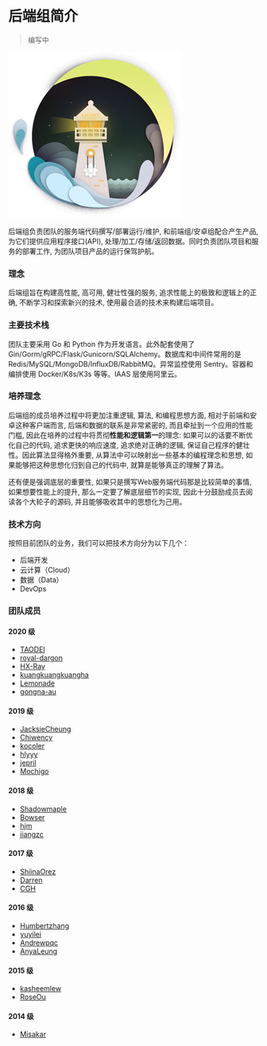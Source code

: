 # 后端组简介

> 编写中

![插图](./backend.png)

后端组负责团队的服务端代码撰写/部署运行/维护, 和前端组/安卓组配合产生产品, 为它们提供应用程序接口(API), 处理/加工/存储/返回数据。同时负责团队项目和服务的部署工作, 为团队项目产品的运行保驾护航。

### 理念

后端组旨在构建高性能, 高可用, 健壮性强的服务, 追求性能上的极致和逻辑上的正确, 不断学习和探索新兴的技术, 使用最合适的技术来构建后端项目。

### 主要技术栈

团队主要采用 Go 和 Python 作为开发语言。此外配套使用了 Gin/Gorm/gRPC/Flask/Gunicorn/SQLAlchemy。数据库和中间件常用的是 Redis/MySQL/MongoDB/InfluxDB/RabbitMQ。异常监控使用 Sentry。容器和编排使用 Docker/K8s/K3s 等等。IAAS 层使用阿里云。

### 培养理念

后端组的成员培养过程中将更加注重逻辑, 算法, 和编程思想方面, 相对于前端和安卓这种客户端而言, 后端和数据的联系是非常紧密的, 而且牵扯到一个应用的性能门槛, 因此在培养的过程中将贯彻**性能和逻辑第一**的理念: 如果可以的话要不断优化自己的代码, 追求更快的响应速度, 追求绝对正确的逻辑, 保证自己程序的健壮性。因此算法显得格外重要, 从算法中可以映射出一些基本的编程理念和思想, 如果能够把这种思想化归到自己的代码中, 就算是能够真正的理解了算法。

还有便是强调底层的重要性, 如果只是撰写Web服务端代码那是比较简单的事情, 如果想要性能上的提升, 那么一定要了解底层细节的实现, 因此十分鼓励成员去阅读各个大轮子的源码, 并且能够吸收其中的思想化为己用。

### 技术方向

按照目前团队的业务，我们可以把技术方向分为以下几个：

+ 后端开发
+ 云计算（Cloud）
+ 数据（Data）
+ DevOps


### 团队成员

#### 2020 级

+ [TAODEI](https://github.com/TAODEI)
+ [royal-dargon](https://github.com/royal-dargon)
+ [HX-Ray](https://github.com/HX-Ray)
+ [kuangkuangkuangha](https://github.com/kuangkuangkuangha)
+ [Lemonade](https://github.com/zxy-lgtm)
+ [gongna-au](https://github.com/gongna-au)

#### 2019 级

+ [JacksieCheung](https://github.com/JacksieCheung)
+ [Chiwency](https://github.com/Chiwency)
+ [kocoler](https://github.com/kocoler)
+ [hlyyy](https://github.com/hlyyy)
+ [jepril](https://github.com/jepril)
+ [Mochigo](https://github.com/Mochigo)
  
#### 2018 级

+ [Shadowmaple](https://github.com/Shadowmaple)
+ [Bowser](https://github.com/Bowser1704)
+ [hjm](https://github.com/hjm1027)
+ [jiangzc](https://github.com/jiangzc)

#### 2017 级

+ [ShiinaOrez](https://github.com/ShiinaOrez)
+ [Darren](https://github.com/Darren2017)
+ [CGH](https://github.com/CGH233)

#### 2016 级

+ [Humbertzhang](https://github.com/Humbertzhang)
+ [yuyilei](https://github.com/yuyilei)
+ [Andrewpqc](https://github.com/Andrewpqc)
+ [AnyaLeung](https://github.com/AnyaLeung)

#### 2015 级

+ [kasheemlew](https://github.com/kasheemlew)
+ [RoseOu](https://github.com/RoseOu)

#### 2014 级

+ [Misakar](https://github.com/misakar)




